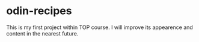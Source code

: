 # odin-recipes
This is my first project within TOP course. I will improve its appearence and content in the nearest future.
